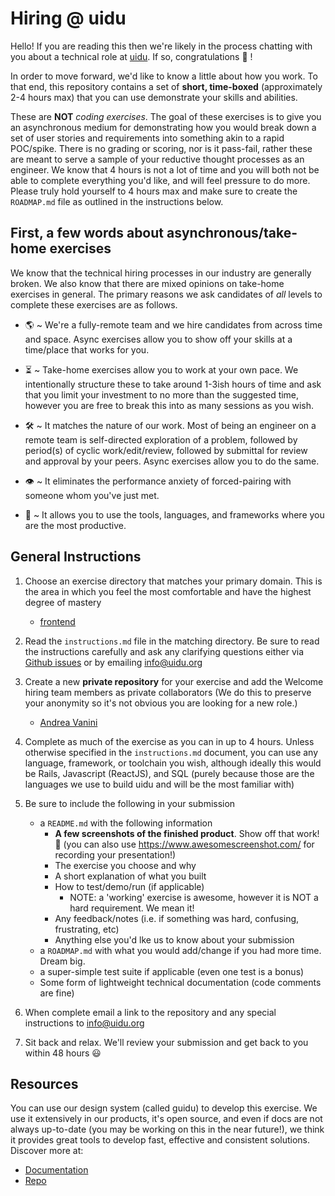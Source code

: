 # Hiring @ uidu

Hello! If you are reading this then we're likely in the process chatting with you about a technical role at [uidu](https://uidu.org). If so, congratulations :tada: !

In order to move forward, we'd like to know a little about how you work. To that end, this repository contains a set of **short, time-boxed** (approximately 2-4 hours max) that you can use demonstrate your skills and abilities.

These are **NOT** *coding exercises*. The goal of these exercises is to give you an asynchronous medium for demonstrating how you would break down a set of user stories and requirements into something akin to a rapid POC/spike. There is no grading or scoring, nor is it pass-fail, rather these are meant to serve a sample of your reductive thought processes as an engineer. We know that 4 hours is not a lot of time and you will both not be able to complete everything you'd like, and will feel pressure to do more. Please truly hold yourself to 4 hours max and make sure to create the `ROADMAP.md` file as outlined in the instructions below.

## First, a few words about asynchronous/take-home exercises

We know that the technical hiring processes in our industry are generally broken. We also know that there are mixed opinions on take-home exercises in general. The primary reasons we ask candidates of *all* levels to complete these exercises are as follows.

* 🌎  ~ We're a fully-remote team and we hire candidates from across time and space. Async exercises allow you to show off your skills at a time/place that works for you.

* ⏳  ~ Take-home exercises allow you to work at your own pace. We intentionally structure these to take around 1-3ish hours of time and ask that you limit your investment to no more than the suggested time, however you are free to break this into as many sessions as you wish.

* 🛠 ~ It matches the nature of our work. Most of being an engineer on a remote team is self-directed exploration of a problem, followed by period(s) of cyclic work/edit/review, followed by submittal for review and approval by your peers. Async exercises allow you to do the same.

* 👁 ~ It eliminates the performance anxiety of forced-pairing with someone whom you've just met.

* 🧰 ~ It allows you to use the tools, languages, and frameworks where you are the most productive.

## General Instructions

1. Choose an exercise directory that matches your primary domain. This is the area in which you feel the most comfortable and have the highest degree of mastery
    * [frontend](frontend/instructions.md)

2. Read the `instructions.md` file in the matching directory. Be sure to read the instructions carefully and ask any clarifying questions either via [Github issues](https://github.com/uidu-org/hiring-exercises/issues) or by emailing info@uidu.org

3. Create a new **private repository** for your exercise and add the Welcome hiring team members as private collaborators (We do this to preserve your anonymity so it's not obvious you are looking for a new role.)
    * [Andrea Vanini](https://github.com/apuntovanini)

4. Complete as much of the exercise as you can in up to 4 hours. Unless otherwise specified in the `instructions.md` document, you can use any language, framework, or toolchain you wish, although ideally this would be Rails, Javascript (ReactJS), and SQL (purely because those are the languages we use to build uidu and will be the most familiar with)

5. Be sure to include the following in your submission
    * a `README.md` with the following information
        * **A few screenshots of the finished product**. Show off that work! 📸 (you can also use https://www.awesomescreenshot.com/ for recording your presentation!)
        * The exercise you choose and why
        * A short explanation of what you built
        * How to test/demo/run (if applicable)
            * NOTE: a 'working' exercise is awesome, however it is NOT a hard requirement. We mean it!
        * Any feedback/notes (i.e. if something was hard, confusing, frustrating, etc)
        * Anything else you'd lke us to know about your submission
    * a `ROADMAP.md` with what you would add/change if you had more time. Dream big.
    * a super-simple test suite if applicable (even one test is a bonus)
    * Some form of lightweight technical documentation (code comments are fine)

6. When complete email a link to the repository and any special instructions to info@uidu.org

7. Sit back and relax. We'll review your submission and get back to you within 48 hours :smiley:

## Resources

You can use our design system (called guidu) to develop this exercise. We use it extensively in our products, it's open source, and even if docs are not always up-to-date (you may be working on this in the near future!), we think it provides great tools to develop fast, effective and consistent solutions. Discover more at:

- [Documentation](https://uidu.design)
- [Repo](https://github.com/uidu-org/guidu)
